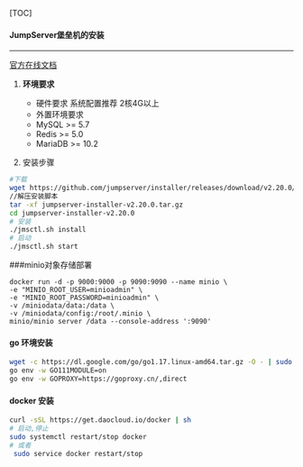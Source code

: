 [TOC]

#### JumpServer堡垒机的安装
-----
[官方在线文档][1]
1. **环境要求**
    - 硬件要求 系统配置推荐 2核4G以上
    - 外置环境要求
    * MySQL	>= 5.7	
    * Redis	>= 5.0
    * MariaDB	>= 10.2	

2. 安装步骤
```bash
#下载
wget https://github.com/jumpserver/installer/releases/download/v2.20.0/jumpserver-installer-v2.20.0.tar.gz
//解压安装脚本
tar -xf jumpserver-installer-v2.20.0.tar.gz
cd jumpserver-installer-v2.20.0
# 安装
./jmsctl.sh install
# 启动
./jmsctl.sh start
```

###minio对象存储部署
```
docker run -d -p 9000:9000 -p 9090:9090 --name minio \
-e "MINIO_ROOT_USER=minioadmin" \
-e "MINIO_ROOT_PASSWORD=minioadmin" \
-v /miniodata/data:/data \
-v /miniodata/config:/root/.minio \
minio/minio server /data --console-address ':9090'
```

#### go 环境安装
````bash
wget -c https://dl.google.com/go/go1.17.linux-amd64.tar.gz -O - | sudo tar -xz -C /usr/local
go env -w GO111MODULE=on
go env -w GOPROXY=https://goproxy.cn/,direct
````
#### docker 安装
````bash
curl -sSL https://get.daocloud.io/docker | sh
# 启动,停止
sudo systemctl restart/stop docker
# 或者
 sudo service docker restart/stop
````
[1]: https://docs.jumpserver.org/zh/master/about/change_log/